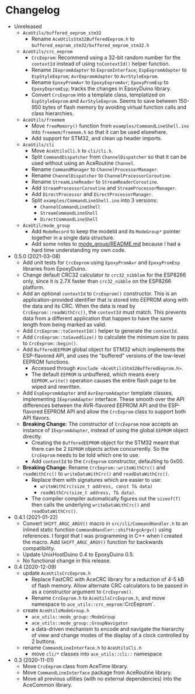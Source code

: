 # Changelog

* Unreleased
    * `AceUtils/buffered_eeprom_stm32`
        * Rename `AceUtilsStm32BufferedEeprom.h` to
          `buffered_eeprom_stm32/buffered_eeprom_stm32.h`
    * `AceUtils/crc_eeprom`
        * `CrcEeprom`: Recommend using a 32-bit random number for the
          `contextId` instead of using `toContextId()` helper function.
        * Rename `IEepromAdapter` to `EepromInterface`; `EspEepromAdapter` to
          `EspStyleEeprom`; `AvrEepromAdapter` to `AvrStyleEeprom`.
        * Rename `EpoxyPromAvr` to `EpoxyEepromAvr`; `EpoxyPromEsp` to
          `EpoxyEepromEsp`; tracks the changes in EpoxyDuino library.
        * Convert `CrcEeprom` into a template class, templatized on
          `EspStyleEeprom` and `AvrStyleEeprom`. Seems to save between 150-950
          bytes of flash memory by avoiding virtual function calls and class
          hierarchies.
    * `AceUtils/freemem`
        * Move `freeMemory()` function from `examples/CommandLineShell.ino`
          into `freemem/freemem.h` so that it can be used elsewhere.
        * Add support for STM32, and clean up header imports.
    * `AceUtils/cli`
        * Move `AceUtilsCli.h` to `cli/cli.h`.
        * Split `CommandDispatcher` from `ChannelDispatcher` so that it can be
          used without using an AceRoutine `Channel`.
        * Rename `CommandManager` to `ChannelProcessorManager`.
        * Rename `ChannelDispatcher` to `ChannelProcessorCoroutine`.
        * Rename `StreamLineReader` to `StreamReaderCoroutine`.
        * Add `StreamProcessorCoroutine` and `StreamProcessorManager`.
        * Add `DirectProcessor` and `DirectProcessorManager`.
        * Split `examples/CommandLineShell.ino` into 3 versions:
            * `ChannelCommandLineShell`
            * `StreamCommandLineShell`
            * `DirectCommandLineShell`
    * `AceUtil/mode_group`
        * Add `ModeRecord` to keep the modeId and its `ModeGroup*` pointer
          together in a single data structure.
        * Add some notes to [mode_group/README.md](src/mode_group/README.md)
          because I had a hard time understanding my own code.
* 0.5.0 (2021-03-08)
    * Add unit tests for `CrcEeprom` using `EpoxyPromAvr` and `EpoxyPromEsp`
      libraries from EpoxyDuino.
    * Change default CRC32 calculator to `crc32_nibblem` for the ESP8266
      only, since it is 2.7X faster than `crc32_nibble` on the ESP8266 platform.
    * Add an optional `contextId` to `CrcEeprom()` constructor. This is an
      application-provided identifier that is stored into EEPROM along with the
      data and its CRC. When the data is read by `CrcEeprom::readWithCrc()`, the
      `contextId` must match. This prevents data from a different application
      that happen to have the same length from being marked as valid.
    * Add `CrcEeprom::toContextId()` helper to generate the `contextId`.
    * Add `CrcEeprom::toSavedSize()` to calculate the minimum size to pass to
      `CrcEeprom::begin()`.
    * Add `BufferedEEPROM` global object for STM32 which implements the
      ESP-flavored API, and uses the "buffered" versions of the low-level EEPROM
      functions.
        * Accessed through `#include <AceUtilsStm32BufferedEeprom.h>`.
        * The default `EEPROM` is unbuffered, which means every `EEPROM.write()`
          operation causes the entire flash page to be wiped and rewritten.
    * Add `EspEepromAdapter` and `AvrEepromAdapter` template classes,
      implementing `IEepromAdapter` interface. These smooth over the API
      differences between the AVR-flavored EEPROM API and the ESP-flavored
      EEPROM API and allow the `CrcEeprom` class to support both API flavors.
    * **Breaking Change**: The constructor of `CrcEeprom` now accepts an
      instance of `IEepromAdapter`, instead of using the global `EEPROM`
      object directly.
        * Creating the `BufferedEEPROM` object for the STM32 meant that there
          can be 2 `EEPROM` objects active concurrently. So the `CrcEeprom`
          needs to be told which one to use.
        * Add `contextId` to the `CrcEeprom` constructor, defaulting to 0x00.
    * **Breaking Change**: Rename `CrcEeprom::writeWithCrc()` and
      `readWithCrc()` to `writeDataWithCrc()` and `readDataWithCrc()`.
        * Replace them with signatures which are easier to use:
            * `writeWithCrc(size_t address, const T& data)`
            * `readWithCrc(size_t address, T& data)`.
        * The compiler compiler automatically figures out the `sizeof(T)` then
          calls the underlying `writeDataWithCrc()` and `readDataWithCrc()`.
* 0.4.1 (2021-01-22)
    * Convert `SHIFT_ARGC_ARGV()` macro in `src/cli/CommandHandler.h` to
      an inlined static function `CommandHandler::shiftArgcArgv()` using
      references. I forgot that I was programming in C++ when I created the
      macro. Add `SHIFT_ARGC_ARGV()` function for backwards compatibility.
    * Update UnixHostDuino 0.4 to EpoxyDuino 0.5.
    * No functional change in this release.
* 0.4 (2020-12-09)
    * update `AceUtilsCrcEeprom.h`
        * Replace FastCRC with AceCRC library for a reduction of 4-5 kB of flash
          memory. Allow alternate CRC calculators to be passed in as a
          constructor argument to `CrcEeprom()`.
        * Rename `CrcEeprom.h` to `AceUtilsCrcEeprom.h`, and move namespace to
          `ace_utils::crc_eeprom`::CrcEeprom`.
    * create `AceUtilsModeGroup.h`
        * `ace_utils::mode_group::ModeGroup`
        * `ace_utils::mode_group::GroupNavigator`
        * a data-driven mechanism to encode and navigate the hierarchy of view
          and change modes of the display of a clock controlled by 2 buttons.
    * rename `CommandLineInterface.h` to `AceUtilsCli.h`
        * move `cli/*` classes into `ace_utils::cli::` namespace
* 0.3 (2020-11-01)
    * Move `CrcEeprom` class from AceTime library.
    * Move `CommandLineInterface` package from AceRoutine library.
    * Move all previous utlities (with no external dependencies) into the
      AceCommon library.
